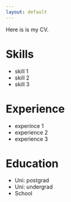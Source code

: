 ```yaml
---
layout: default
---
```

Here is is my CV.

# Skills
* skill 1
* skill 2
* skill 3

# Experience
* experince 1 
* experience 2
* experience 3

# Education
* Uni: postgrad
* Uni: undergrad
* School
